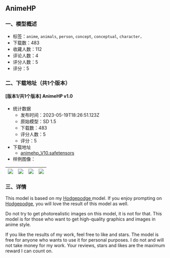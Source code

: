 ## AnimeHP
### 一、模型概述

- 标签：`anime`, `animals`, `person`, `concept`, `conceptual`, `character，`
- 下载数：483
- 收藏人数：112
- 评论人数：4
- 评分人数：5
- 评分：5

### 二、下载地址（共1个版本）

#### [版本1/共1个版本] AnimeHP v1.0

- 统计数据
  - 发布时间：2023-05-19T18:26:51.123Z
  - 原始模型：SD 1.5
  - 下载数：483
  - 评分人数：5
  - 评分：5
- 下载地址
  - [animehp_V10.safetensors](https://civitai.com/api/download/models/75186)
- 样例图像：

| <img src="https://image.civitai.com/xG1nkqKTMzGDvpLrqFT7WA/b7935a06-499c-4450-b29f-e0b0e5d69387/width=450/840746.jpeg" /> | <img src="https://image.civitai.com/xG1nkqKTMzGDvpLrqFT7WA/0a8b3918-677d-4b97-ba94-28e0653402eb/width=450/840632.jpeg" /> | <img src="https://image.civitai.com/xG1nkqKTMzGDvpLrqFT7WA/695af24c-c244-48c8-874f-98d4840b6919/width=450/840637.jpeg" /> | <img src="https://image.civitai.com/xG1nkqKTMzGDvpLrqFT7WA/e1dddd9d-50b1-4117-b753-7f2049cd4d00/width=450/840681.jpeg" /> |
| ---- | ---- | ---- | ---- |


### 三、详情
<p>This model is based on my <a rel="ugc" href="https://civitai.com/models/35403/hodgepodge">Hodgepodge </a>model. If you enjoy prompting on <a rel="ugc" href="https://civitai.com/models/35403/hodgepodge">Hodgepodge</a>, you will love the result of this model as well.</p><p>Do not try to get photorealistic images on this model, it is not for that. This model is for those who want to get high-quality graphics and images in anime style.</p><p>If you like the results of my work, feel free to like and stars. The model is free for anyone who wants to use it for personal purposes. I do not and will not take money for my work. Your reviews, stars and likes are the maximum reward I can count on.</p>